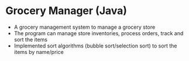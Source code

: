 # Grocery Manager (Java)
- A grocery management system to manage a grocery store
- The program can manage store inventories, process orders, track and sort the items
- Implemented sort algorithms (bubble sort/selection sort) to sort the items by name/price
